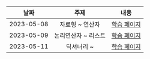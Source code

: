 |날짜|주제|내용|
|:--:|:--:|:--:|
|2023-05-08|자료형 ~ 연산자|[학습 페이지](https://github.com/JustCommitIt/Algorithm-blu/blob/main/ProgrammersPythonAlgorithmLecture/StudyNote/20230508.md)|
|2023-05-09|논리연산자 ~ 리스트 |[학습 페이지](https://github.com/JustCommitIt/Algorithm-blu/blob/main/ProgrammersPythonAlgorithmLecture/StudyNote/20230509.md)|
|2023-05-11|딕셔너리 ~ |[학습 페이지](https://github.com/JustCommitIt/Algorithm-blu/blob/main/ProgrammersPythonAlgorithmLecture/StudyNote/20230511.md)|
